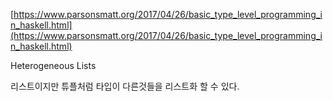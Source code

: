 [https://www.parsonsmatt.org/2017/04/26/basic_type_level_programming_in_haskell.html](https://www.parsonsmatt.org/2017/04/26/basic_type_level_programming_in_haskell.html)

Heterogeneous Lists

리스트이지만 튜플처럼 타입이 다른것들을 리스트화 할 수 있다.